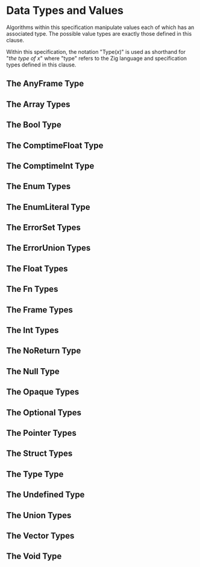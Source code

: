 # Data Types and Values

Algorithms within this specification manipulate values each of which has an associated type. The possible value types are exactly those defined in this clause.

Within this specification, the notation "Type(*x*)" is used as shorthand for "*the type of x*" where "type" refers to the Zig language and specification types defined in this clause.

## The AnyFrame Type

## The Array Types

## The Bool Type

## The ComptimeFloat Type

## The ComptimeInt Type

## The Enum Types

## The EnumLiteral Type

## The ErrorSet Types

## The ErrorUnion Types

## The Float Types

## The Fn Types

## The Frame Types

## The Int Types

## The NoReturn Type

## The Null Type

## The Opaque Types

## The Optional Types

## The Pointer Types

## The Struct Types

## The Type Type

## The Undefined Type

## The Union Types

## The Vector Types

## The Void Type
